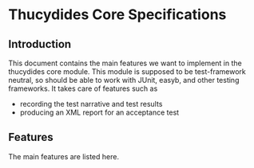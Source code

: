 # Thucydides Core Specifications


## Introduction

This document contains the main features we want to implement in the thucydides core module.
This module is supposed to be test-framework neutral, so should be able to work with JUnit, easyb,
and other testing frameworks. It takes care of features such as 

  - recording the test narrative and test results
  - producing an XML report for an acceptance test
  
## Features
The main features are listed here.
